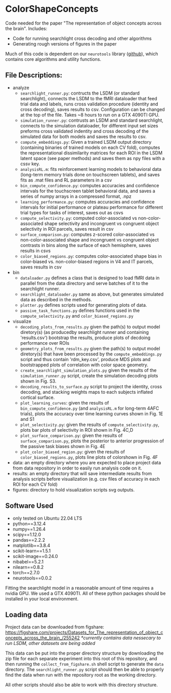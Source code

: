 # ColorShapeConcepts

Code needed for the paper "The representation of object concepts across the brain". Includes:
- Code for running searchlight cross decoding and other algorithms
- Generating rough versions of figures in the paper

Much of this code is dependent on our `neurotools` library ([github](https://github.com/spencer-loggia/neurotools)), which contains core algorithms and utility functions. 

## File Descriptions:
- analyze
  - `searchlight_runner.py`: contructs the LSDM (or standard searchlight), connects the LSDM to the fMRI dataloader that feed trial data and labels, runs cross validation procedure (identity and cross decoding), saves results to csv. Configuration can be changed at the top of the file. Takes ~8 hours to run on a GTX 4090TI GPU.
  - `simulation_runner.py`: contrusts an LSDM and standard searchlight, connects to the simulation dataloader, for different input set sizes preforms cross validated indentity and cross decoding of the simulated data for both models and saves the results to csv.
  - `compute_embeddings.py`: Given a trained LSDM output directory (containing binaries of trained models on each CV fold), computes the representational dissimilarity matrices for each ROI in the LSDM latent space (see paper methods) and saves them as npy files with a cssv key.
  - `analysisRL.m`: fits reinforcement learning models to behavioral data (long-term memory trials done on touchscreen tablets), and saves fits as .mat files and RL parameters in a csv
  - `bin_compute_confidence.py`: computes accuracies and confidence intervals for the touchscreen tablet behavioral data, and saves a series of numpy arrays in a compressed format, .npz
  - `learning_performance.py`: computes accuracies and confidence intervals for initial performance or plateau performance for different trial types for tasks of interest, saves out as csvs
  - `compute_selectivity.py`: computed color-associated vs non-color-associated shape selectivity and incongruent vs congruent object selectivity in ROI parcels, saves result in csv
  - `surface_comparison.py`: computes z-scored color-associated vs non-color-associated shape and incongruent vs congruent object contrasts in bins along the surface of each hemisphere, saves results in csvs
  - `color_biased_regions.py`: computes color-associated shape bias in color-biased vs. non-color-biased regions in V4 and IT parcels, saves results in csv
- bin
  - `dataloader.py` defines a class that is designed to load fMRI data in parallel from the data directory and serve batches of it to the searchlight runner.
  - `searchlight_dataloader.py` same as above, but generates simulated data as described in the methods.
  - `plotter.py` defines scripts used for generating plots of data.
  - `passive_task_functions.py` defines functions used in the `compute_selectivity.py` and `color_biased_regions.py`
- visualize
  - `decoding_plots_from_results.py` given the path(s) to output model diretory(s) (as producedby searchlight runner and containing 'results.csv') bootstrap the results, produce plots of decdoing performance over ROIs
  - `geometry_plots_from_results.py` given the path(s) to output model diretory(s) that have been processed by the `compute_embeddings.py` script and thus contain 'rdm_key.csv', produce MDS plots and bootstrapped plots of correlation with color space geometry.
  - `create_searchlight_simulation_plots.py` given the results of the `simulation_runner.py` script, create the simulation decoding plots shown in Fig. S3.
  - `decoding_results_to_surface.py` script to project the identity, cross decoding, and stacking weights maps to each subjects inflated cortical surface. 
  - `plot_learning_curves`: given the results of `bin_compute_confidence.py` (and `analysisRL.m` for long-term 4AFC trials), plots the accuracy over time learning curves shown in Fig. 1E and S1
  - `plot_selectivity.py`: given the results of  `compute_selectivity.py`, plots bar plots of selectivity in ROI shown in Fig. 4C,D
  - `plot_surface_comparison.py`: given the results of `surface_comparison.py`, plots the posterior to anterior progression of the passive task biases shown in Fig. 4E
  - `plot_color_biased_region.py`: given the results of `color_biased_regions.py`, plots line plots of colorshown in Fig. 4F
- data: an empty directory where you are expected to place project data from data repository in order to easily run analysis code on it.
- results: an empty directory that will save intermediate results from analysis scripts before visualization (e.g. csv files of accuracy in each ROI for each CV fold)
- figures: directory to hold visualization scripts svg outputs. 

## Software Used
- only tested on Ubuntu 22.04 LTS
- python==3.12.4
- numpy==1.26.4
- scipy==1.12.0
- pandas==2.2.2
- matplotlib==3.8.4
- scikit-learn==1.5.1
- scikit-image==0.24.0
- nibabel==5.2.1
- nilearn==0.8.2
- torch==2.7.0
- neurotools==0.0.2

Fitting the searchlight model in a reasonable amount of time requires a nvidia GPU. We used a GTX 4090TI. 
All of these python packages should be installed in your local environment.

## Loading data
Project data can be downloaded from figshare: https://figshare.com/projects/Datasets_for_The_representation_of_object_concepts_across_the_brain_/255242
_*currently contains data nessecary to run LSDM, other datasets are being added_

This data can be put into the proper directory structure by downloading the zip file for each separate experiment into 
this root of this repository, and then running the `collect_from_figshare.sh` shell script to generate the `data` directory.
The `searchlight_runner.py` script should then be able to properly find the data when run with the repository root as the
working directory. 

All other scripts should also be able to work with this directory structure. 


  
